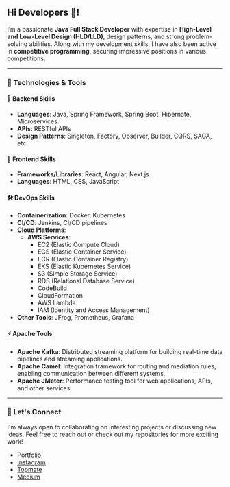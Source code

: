 <h2 align="left">Hi Developers 👋!</h2>

I’m a passionate **Java Full Stack Developer** with expertise in **High-Level and Low-Level Design (HLD/LLD)**, design patterns, and strong problem-solving abilities. Along with my development skills, I have also been active in **competitive programming**, securing impressive positions in various competitions.

---

### 🔧 **Technologies & Tools**

#### 🚀 **Backend Skills**
- **Languages**: Java, Spring Framework, Spring Boot, Hibernate, Microservices
- **APIs**: RESTful APIs
- **Design Patterns**: Singleton, Factory, Observer, Builder, CQRS, SAGA, etc.

#### 🎨 **Frontend Skills**
- **Frameworks/Libraries**: React, Angular, Next.js
- **Languages**: HTML, CSS, JavaScript

#### 🛠 **DevOps Skills**
- **Containerization**: Docker, Kubernetes
- **CI/CD**: Jenkins, CI/CD pipelines
- **Cloud Platforms**:
  - **AWS Services**: 
    - EC2 (Elastic Compute Cloud)
    - ECS (Elastic Container Service)
    - ECR (Elastic Container Registry)
    - EKS (Elastic Kubernetes Service)
    - S3 (Simple Storage Service)
    - RDS (Relational Database Service)
    - CodeBuild
    - CloudFormation
    - AWS Lambda
    - IAM (Identity and Access Management)
- **Other Tools**: JFrog, Prometheus, Grafana

#### ⚡ **Apache Tools**
- **Apache Kafka**: Distributed streaming platform for building real-time data pipelines and streaming applications.
- **Apache Camel**: Integration framework for routing and mediation rules, enabling communication between different systems.
- **Apache JMeter**: Performance testing tool for web applications, APIs, and other services.

---

### 🤝 **Let's Connect**
I'm always open to collaborating on interesting projects or discussing new ideas. Feel free to reach out or check out my repositories for more exciting work!

- [Portfolio](https://himanshu-singour03.netlify.app)
- [Instagram](https://www.instagram.com/endless_success___/?hl=en)
- [Topmate](https://topmate.io/himanshu_singour)
- [Medium](https://medium.com/@singourhimanshu3)
